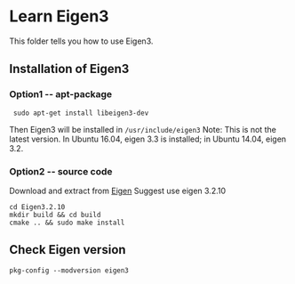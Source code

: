 # Learn Eigen3
This folder tells you how to use Eigen3.

## Installation of Eigen3

### Option1 -- apt-package
```
 sudo apt-get install libeigen3-dev
```
Then Eigen3 will be installed in `/usr/include/eigen3`
Note: This is not the latest version. In Ubuntu 16.04, eigen 3.3 is installed; in Ubuntu 14.04, eigen 3.2.

### Option2 -- source code
Download and extract from [Eigen](http://eigen.tuxfamily.org/index.php?title=Main_Page)
Suggest use eigen 3.2.10
```
cd Eigen3.2.10
mkdir build && cd build
cmake .. && sudo make install
```

## Check Eigen version
```
pkg-config --modversion eigen3
```
